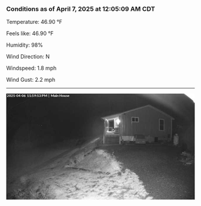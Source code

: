 ### Conditions as of April 7, 2025 at 12:05:09 AM CDT 

Temperature: 46.90 &deg;F

Feels like: 46.90 &deg;F

Humidity: 98%

Wind Direction: N

Windspeed: 1.8 mph

Wind Gust: 2.2 mph

---

<img src="./images/latest.jpeg"/>

